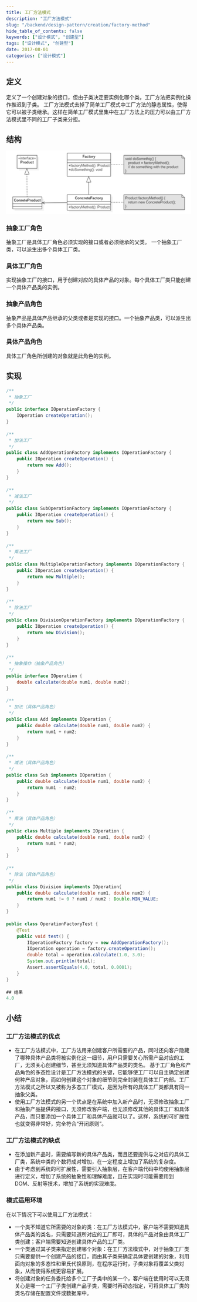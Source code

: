 ```yaml
---
title: 工厂方法模式
description: "工厂方法模式"
slug: "/backend/design-pattern/creation/factory-method"
hide_table_of_contents: false
keywords: ["设计模式", "创建型"]
tags: ["设计模式", "创建型"]
date: 2017-08-01
categories: ["设计模式"]
---
```


## 定义
定义了一个创建对象的接口，但由子类决定要实例化哪个类，工厂方法把实例化操作推迟到子类。
工厂方法模式去掉了简单工厂模式中工厂方法的静态属性，使得它可以被子类继承。这样在简单工厂模式里集中在工厂方法上的压力可以由工厂方法模式里不同的工厂子类来分担。

## 结构
![factorymethod](img/factorymethod.png)

### 抽象工厂角色 
抽象工厂是具体工厂角色必须实现的接口或者必须继承的父类。 一个抽象工厂类，可以派生出多个具体工厂类。
### 具体工厂角色
实现抽象工厂的接口，用于创建对应的具体产品的对象。每个具体工厂类只能创建一个具体产品类的实例。
### 抽象产品角色

抽象产品是具体产品继承的父类或者是实现的接口。一个抽象产品类，可以派生出多个具体产品类。
### 具体产品角色
具体工厂角色所创建的对象就是此角色的实例。

## 实现

```java
/**
 * 抽象工厂
 */
public interface IOperationFactory {
    IOperation createOperation();
}

/**
 * 加法工厂
 */
public class AddOperationFactory implements IOperationFactory {
    public IOperation createOperation() {
        return new Add();
    }
}

/**
 * 减法工厂
 */
public class SubOperationFactory implements IOperationFactory {
    public IOperation createOperation() {
        return new Sub();
    }
}

/**
 * 乘法工厂
 */
public class MultipleOperationFactory implements IOperationFactory {
    public IOperation createOperation() {
        return new Multiple();
    }
}

/**
 * 除法工厂
 */
public class DivisionOperationFactory implements IOperationFactory {
    public IOperation createOperation() {
        return new Division();
    }
}

/**
 * 抽象操作（抽象产品角色）
 */
public interface IOperation {
    double calculate(double num1, double num2);
}

/**
 * 加法（具体产品角色）
 */
public class Add implements IOperation {
    public double calculate(double num1, double num2) {
        return num1 + num2;
    }
}

/**
 * 减法（具体产品角色）
 */
public class Sub implements IOperation {
    public double calculate(double num1, double num2) {
        return num1 - num2;
    }
}

/**
 * 乘法（具体产品角色）
 */
public class Multiple implements IOperation {
    public double calculate(double num1, double num2) {
        return num1 * num2;
    }
}

/**
 * 除法（具体产品角色）
 */
public class Division implements IOperation{
    public double calculate(double num1, double num2) {
        return num1 != 0 ? num1 / num2 : Double.MIN_VALUE;
    }
}

public class OperationFactoryTest {
    @Test
    public void test() {
        IOperationFactory factory = new AddOperationFactory();
        IOperation operation = factory.createOperation();
        double total = operation.calculate(1.0, 3.0);
        System.out.println(total);
        Assert.assertEquals(4.0, total, 0.0001);
    }
}

## 结果
4.0
```

## 小结
### 工厂方法模式的优点
+ 在工厂方法模式中，工厂方法用来创建客户所需要的产品，同时还向客户隐藏了哪种具体产品类将被实例化这一细节，用户只需要关心所需产品对应的工厂，无须关心创建细节，甚至无须知道具体产品类的类名。
基于工厂角色和产品角色的多态性设计是工厂方法模式的关键，它能够使工厂可以自主确定创建何种产品对象，而如何创建这个对象的细节则完全封装在具体工厂内部。工厂方法模式之所以又被称为多态工厂模式，是因为所有的具体工厂类都具有同一抽象父类。
+ 使用工厂方法模式的另一个优点是在系统中加入新产品时，无须修改抽象工厂和抽象产品提供的接口，无须修改客户端，也无须修改其他的具体工厂和具体产品，而只要添加一个具体工厂和具体产品就可以了。这样，系统的可扩展性也就变得非常好，完全符合“开闭原则”。

### 工厂方法模式的缺点
+ 在添加新产品时，需要编写新的具体产品类，而且还要提供与之对应的具体工厂类，系统中类的个数将成对增加，在一定程度上增加了系统的复杂度。
+ 由于考虑到系统的可扩展性，需要引入抽象层，在客户端代码中均使用抽象层进行定义，增加了系统的抽象性和理解难度，且在实现时可能需要用到 DOM、反射等技术，增加了系统的实现难度。

### 模式适用环境
在以下情况下可以使用工厂方法模式：

- 一个类不知道它所需要的对象的类：在工厂方法模式中，客户端不需要知道具体产品类的类名，只需要知道所对应的工厂即可，具体的产品对象由具体工厂类创建；客户端需要知道创建具体产品的工厂类。
- 一个类通过其子类来指定创建哪个对象：在工厂方法模式中，对于抽象工厂类只需要提供一个创建产品的接口，而由其子类来确定具体要创建的对象，利用面向对象的多态性和里氏代换原则，在程序运行时，子类对象将覆盖父类对象，从而使得系统更容易扩展。
- 将创建对象的任务委托给多个工厂子类中的某一个，客户端在使用时可以无须关心是哪一个工厂子类创建产品子类，需要时再动态指定，可将具体工厂类的类名存储在配置文件或数据库中。 